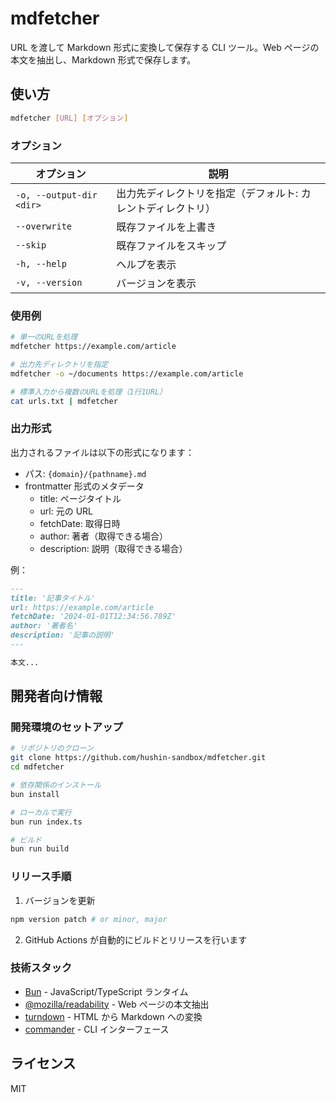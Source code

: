 # mdfetcher

URL を渡して Markdown 形式に変換して保存する CLI ツール。Web ページの本文を抽出し、Markdown 形式で保存します。

<!--
## インストール

### 方法 1: インストールスクリプトを使う（推奨）

```bash
curl -fsSL https://raw.githubusercontent.com/hushin-sandbox/mdfetcher/main/scripts/install.sh | bash
```

### 方法 2: 手動でバイナリをダウンロード

[Releases](https://github.com/hushin-sandbox/mdfetcher/releases/latest) ページから、お使いのプラットフォーム用のバイナリをダウンロードしてください。

#### Linux/macOS

```bash
# ダウンロード (例: Linux x64の場合)
curl -L https://github.com/hushin-sandbox/mdfetcher/releases/download/v1.0.0/mdfetcher-linux-x64 -o mdfetcher
# 実行権限を付与
chmod +x mdfetcher
# PATHの通ったディレクトリに移動
mv mdfetcher ~/.local/bin/
```

#### Windows

.exe ファイルをダウンロードし、PATH の通ったディレクトリに配置するか、直接実行してください。 -->

## 使い方

```bash
mdfetcher [URL] [オプション]
```

### オプション

| オプション               | 説明                                                         |
| ------------------------ | ------------------------------------------------------------ |
| `-o, --output-dir <dir>` | 出力先ディレクトリを指定（デフォルト: カレントディレクトリ） |
| `--overwrite`            | 既存ファイルを上書き                                         |
| `--skip`                 | 既存ファイルをスキップ                                       |
| `-h, --help`             | ヘルプを表示                                                 |
| `-v, --version`          | バージョンを表示                                             |

### 使用例

```bash
# 単一のURLを処理
mdfetcher https://example.com/article

# 出力先ディレクトリを指定
mdfetcher -o ~/documents https://example.com/article

# 標準入力から複数のURLを処理（1行1URL）
cat urls.txt | mdfetcher
```

### 出力形式

出力されるファイルは以下の形式になります：

- パス: `{domain}/{pathname}.md`
- frontmatter 形式のメタデータ
  - title: ページタイトル
  - url: 元の URL
  - fetchDate: 取得日時
  - author: 著者（取得できる場合）
  - description: 説明（取得できる場合）

例：

```markdown
---
title: '記事タイトル'
url: https://example.com/article
fetchDate: '2024-01-01T12:34:56.789Z'
author: '著者名'
description: '記事の説明'
---

本文...
```

## 開発者向け情報

### 開発環境のセットアップ

```bash
# リポジトリのクローン
git clone https://github.com/hushin-sandbox/mdfetcher.git
cd mdfetcher

# 依存関係のインストール
bun install

# ローカルで実行
bun run index.ts

# ビルド
bun run build
```

### リリース手順

1. バージョンを更新

```bash
npm version patch # or minor, major
```

2. GitHub Actions が自動的にビルドとリリースを行います

### 技術スタック

- [Bun](https://bun.sh/) - JavaScript/TypeScript ランタイム
- [@mozilla/readability](https://github.com/mozilla/readability) - Web ページの本文抽出
- [turndown](https://github.com/mixmark-io/turndown) - HTML から Markdown への変換
- [commander](https://github.com/tj/commander.js) - CLI インターフェース

## ライセンス

MIT
